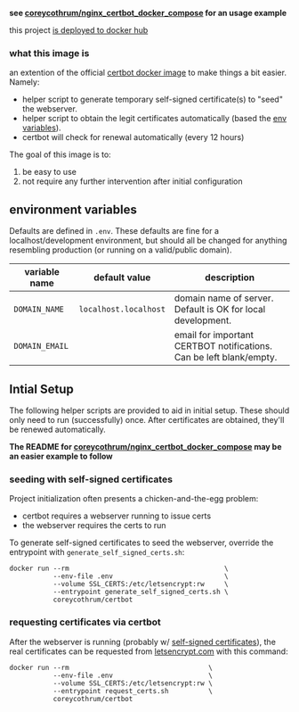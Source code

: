 **see [coreycothrum/nginx_certbot_docker_compose](https://github.com/coreycothrum/nginx_certbot_docker_compose) for an usage example**

this project [is deployed to docker hub](https://hub.docker.com/repository/docker/coreycothrum/certbot)

### what this image is
an extention of the official [certbot docker image](https://hub.docker.com/r/certbot/certbot) to make things a bit easier. Namely:
* helper script to generate temporary self-signed certificate(s) to "seed" the webserver.
* helper script to obtain the legit certificates automatically (based the [env variables](#environment-variables)).
* certbot will check for renewal automatically (every 12 hours)

The goal of this image is to:
1. be easy to use
2. not require any further intervention after initial configuration

## environment variables
Defaults are defined in `.env`. These defaults are fine for a localhost/development environment, but should all be changed for anything resembling production (or running on a valid/public domain).

| variable name          | default value         | description                                                         |
| ---------------------- | --------------------- | ------------------------------------------------------------------- |
| `DOMAIN_NAME`          | `localhost.localhost` | domain name of server. Default is OK for local development.         |
| `DOMAIN_EMAIL`         |                       | email for important CERTBOT notifications. Can be left blank/empty. |

## Intial Setup
The following helper scripts are provided to aid in initial setup. These should only need to run (successfully) once. After certificates are obtained, they'll be renewed automatically.

**The README for [coreycothrum/nginx_certbot_docker_compose](https://github.com/coreycothrum/nginx_certbot_docker_compose) may be an easier example to follow**

### seeding with self-signed certificates
Project initialization often presents a chicken-and-the-egg problem:
* certbot requires a webserver running to issue certs
* the webserver requires the certs to run

To generate self-signed certificates to seed the webserver, override the entrypoint with `generate_self_signed_certs.sh`:

    docker run --rm                                       \
               --env-file .env                            \
               --volume SSL_CERTS:/etc/letsencrypt:rw     \
               --entrypoint generate_self_signed_certs.sh \
               coreycothrum/certbot

### requesting certificates via certbot
After the webserver is running (probably w/ [self-signed certificates](#seeding-with-self-signed-certificates)), the real certificates can be requested from [letsencrypt.com](letsencrypt.com) with this command:

    docker run --rm                                   \
               --env-file .env                        \
               --volume SSL_CERTS:/etc/letsencrypt:rw \
               --entrypoint request_certs.sh          \
               coreycothrum/certbot
